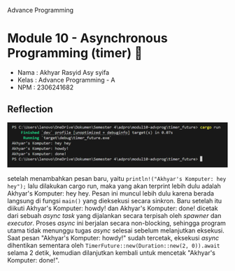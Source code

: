 Advance Programming
# Module 10 - Asynchronous Programming (timer) 📘

- Nama    : Akhyar Rasyid Asy syifa
- Kelas   : Advance Programming - A
- NPM     : 2306241682

## Reflection

![First](image/add-hey-hey.png)

setelah menambahkan pesan baru, yaitu `println!("Akhyar's Komputer: hey hey");` lalu dilakukan cargo run, maka yang akan terprint lebih dulu adalah Akhyar's Komputer: hey hey. Pesan ini muncul lebih dulu karena berada langsung di fungsi `main()` yang dieksekusi secara sinkron. Baru setelah itu diikuti Akhyar's Komputer: howdy! dan Akhyar's Komputer: done! dicetak dari sebuah _async task_ yang dijalankan secara terpisah oleh _spawner_ dan _executor_. Proses _async_ ini berjalan secara non-blocking, sehingga program utama tidak menunggu tugas _async_ selesai sebelum melanjutkan eksekusi. Saat pesan "Akhyar's Komputer: howdy!" sudah tercetak, eksekusi _async_ dihentikan sementara oleh `TimerFuture::new(Duration::new(2, 0)).await` selama 2 detik, kemudian dilanjutkan kembali untuk mencetak "Akhyar's Komputer: done!".